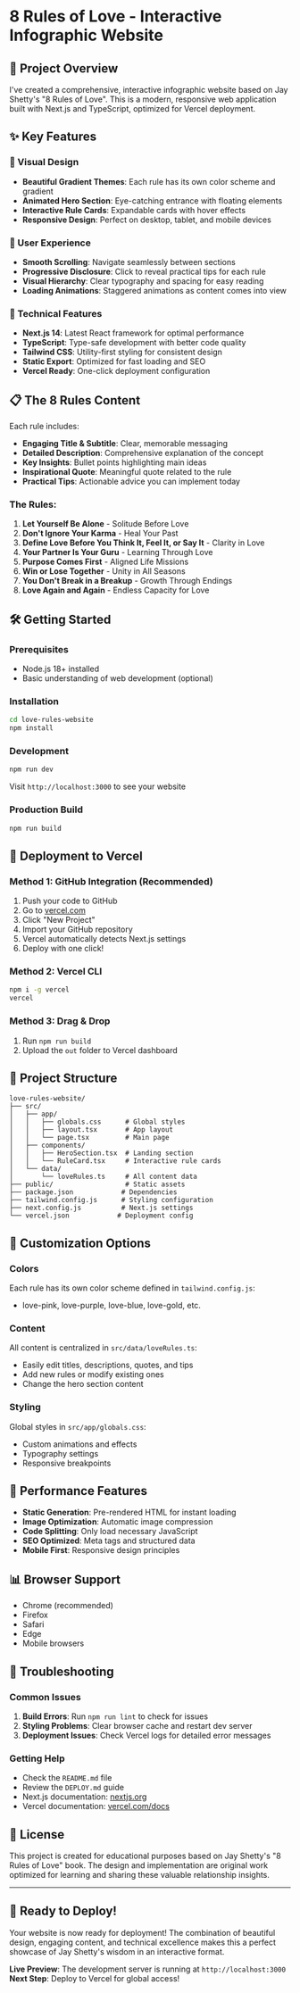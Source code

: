 # 8 Rules of Love - Interactive Infographic Website

## 🎯 Project Overview

I've created a comprehensive, interactive infographic website based on Jay Shetty's "8 Rules of Love". This is a modern, responsive web application built with Next.js and TypeScript, optimized for Vercel deployment.

## ✨ Key Features

### 🎨 Visual Design
- **Beautiful Gradient Themes**: Each rule has its own color scheme and gradient
- **Animated Hero Section**: Eye-catching entrance with floating elements
- **Interactive Rule Cards**: Expandable cards with hover effects
- **Responsive Design**: Perfect on desktop, tablet, and mobile devices

### 📱 User Experience
- **Smooth Scrolling**: Navigate seamlessly between sections
- **Progressive Disclosure**: Click to reveal practical tips for each rule
- **Visual Hierarchy**: Clear typography and spacing for easy reading
- **Loading Animations**: Staggered animations as content comes into view

### 🚀 Technical Features
- **Next.js 14**: Latest React framework for optimal performance
- **TypeScript**: Type-safe development with better code quality
- **Tailwind CSS**: Utility-first styling for consistent design
- **Static Export**: Optimized for fast loading and SEO
- **Vercel Ready**: One-click deployment configuration

## 📋 The 8 Rules Content

Each rule includes:
- **Engaging Title & Subtitle**: Clear, memorable messaging
- **Detailed Description**: Comprehensive explanation of the concept
- **Key Insights**: Bullet points highlighting main ideas
- **Inspirational Quote**: Meaningful quote related to the rule
- **Practical Tips**: Actionable advice you can implement today

### The Rules:
1. **Let Yourself Be Alone** - Solitude Before Love
2. **Don't Ignore Your Karma** - Heal Your Past
3. **Define Love Before You Think It, Feel It, or Say It** - Clarity in Love
4. **Your Partner Is Your Guru** - Learning Through Love
5. **Purpose Comes First** - Aligned Life Missions
6. **Win or Lose Together** - Unity in All Seasons
7. **You Don't Break in a Breakup** - Growth Through Endings
8. **Love Again and Again** - Endless Capacity for Love

## 🛠 Getting Started

### Prerequisites
- Node.js 18+ installed
- Basic understanding of web development (optional)

### Installation
```bash
cd love-rules-website
npm install
```

### Development
```bash
npm run dev
```
Visit `http://localhost:3000` to see your website

### Production Build
```bash
npm run build
```

## 🚀 Deployment to Vercel

### Method 1: GitHub Integration (Recommended)
1. Push your code to GitHub
2. Go to [vercel.com](https://vercel.com)
3. Click "New Project"
4. Import your GitHub repository
5. Vercel automatically detects Next.js settings
6. Deploy with one click!

### Method 2: Vercel CLI
```bash
npm i -g vercel
vercel
```

### Method 3: Drag & Drop
1. Run `npm run build`
2. Upload the `out` folder to Vercel dashboard

## 📁 Project Structure

```
love-rules-website/
├── src/
│   ├── app/
│   │   ├── globals.css      # Global styles
│   │   ├── layout.tsx       # App layout
│   │   └── page.tsx         # Main page
│   ├── components/
│   │   ├── HeroSection.tsx  # Landing section
│   │   └── RuleCard.tsx     # Interactive rule cards
│   └── data/
│       └── loveRules.ts     # All content data
├── public/                  # Static assets
├── package.json            # Dependencies
├── tailwind.config.js      # Styling configuration
├── next.config.js          # Next.js settings
└── vercel.json            # Deployment config
```

## 🎨 Customization Options

### Colors
Each rule has its own color scheme defined in `tailwind.config.js`:
- love-pink, love-purple, love-blue, love-gold, etc.

### Content
All content is centralized in `src/data/loveRules.ts`:
- Easily edit titles, descriptions, quotes, and tips
- Add new rules or modify existing ones
- Change the hero section content

### Styling
Global styles in `src/app/globals.css`:
- Custom animations and effects
- Typography settings
- Responsive breakpoints

## 🌟 Performance Features

- **Static Generation**: Pre-rendered HTML for instant loading
- **Image Optimization**: Automatic image compression
- **Code Splitting**: Only load necessary JavaScript
- **SEO Optimized**: Meta tags and structured data
- **Mobile First**: Responsive design principles

## 📊 Browser Support

- Chrome (recommended)
- Firefox
- Safari  
- Edge
- Mobile browsers

## 🔧 Troubleshooting

### Common Issues
1. **Build Errors**: Run `npm run lint` to check for issues
2. **Styling Problems**: Clear browser cache and restart dev server
3. **Deployment Issues**: Check Vercel logs for detailed error messages

### Getting Help
- Check the `README.md` file
- Review the `DEPLOY.md` guide
- Next.js documentation: [nextjs.org](https://nextjs.org)
- Vercel documentation: [vercel.com/docs](https://vercel.com/docs)

## 📄 License

This project is created for educational purposes based on Jay Shetty's "8 Rules of Love" book. The design and implementation are original work optimized for learning and sharing these valuable relationship insights.

---

## 🎉 Ready to Deploy!

Your website is now ready for deployment! The combination of beautiful design, engaging content, and technical excellence makes this a perfect showcase of Jay Shetty's wisdom in an interactive format.

**Live Preview**: The development server is running at `http://localhost:3000`
**Next Step**: Deploy to Vercel for global access!